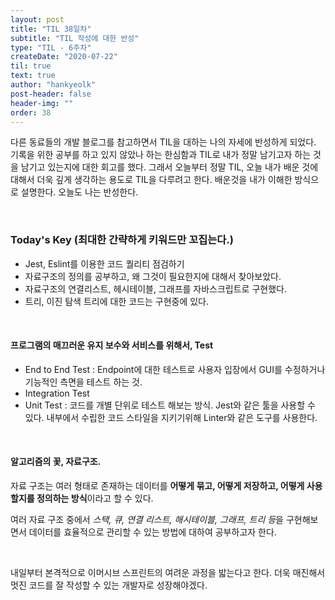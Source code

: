 ```yaml
---
layout: post
title: "TIL 38일차"
subtitle: "TIL 작성에 대한 반성"
type: "TIL - 6주차"
createDate: "2020-07-22"
til: true
text: true
author: "hankyeolk"
post-header: false
header-img: ""
order: 38
---
```


다른 동료들의 개발 블로그를 참고하면서 TIL을 대하는 나의 자세에 반성하게 되었다. 기록을 위한 공부를 하고 있지 않았나 하는 한심함과 TIL로 내가 정말 남기고자 하는 것을 남기고 있는지에 대한 회고를 했다. 그래서 오늘부터 정말 TIL, 오늘 내가 배운 것에 대해서 더욱 깊게 생각하는 용도로 TIL을 다루려고 한다. 배운것을 내가 이해한 방식으로 설명한다. 오늘도 나는 반성한다.

<br>

### Today's Key (최대한 간략하게 키워드만 꼬집는다.)

- Jest, Eslint를 이용한 코드 퀄리티 점검하기
- 자료구조의 정의를 공부하고, 왜 그것이 필요한지에 대해서 찾아보았다.
- 자료구조의 연결리스트, 헤시테이블, 그래프를 자바스크립트로 구현했다.
- 트리, 이진 탐색 트리에 대한 코드는 구현중에 있다.

<br>

#### 프로그램의 매끄러운 유지 보수와 서비스를 위해서, Test

- End to End Test : Endpoint에 대한 테스트로 사용자 입장에서 GUI를 수정하거나 기능적인 측면을 테스트 하는 것.
- Integration Test
- Unit Test : 코드를 개별 단위로 테스트 해보는 방식. Jest와 같은 툴을 사용할 수 있다. 내부에서 수립한 코드 스타일을 지키기위해 Linter와 같은 도구를 사용한다.

<br>

#### 알고리즘의 꽃, 자료구조.

자료 구조는 여러 형태로 존재하는 데이터를 **어떻게 묶고, 어떻게 저장하고, 어떻게 사용할지를 정의하는 방식**이라고 할 수 있다.
<br>

여러 자료 구조 중에서 *스택, 큐, 연결 리스트, 해시테이블, 그래프, 트리 등*을 구현해보면서 데이터를 효율적으로 관리할 수 있는 방법에 대하여 공부하고자 한다.

<br>

내일부터 본격적으로 이머시브 스프린트의 여려운 과정을 밟는다고 한다. 더욱 매진해서 멋진 코드를 잘 작성할 수 있는 개발자로 성장해야겠다.
